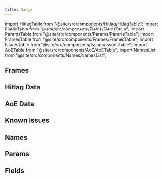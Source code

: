 ```yaml
---
title: Ganyu
---
```


import HitlagTable from "@site/src/components/Hitlag/HitlagTable";
import FieldsTable from "@site/src/components/Fields/FieldsTable";
import ParamsTable from "@site/src/components/Params/ParamsTable";
import FramesTable from "@site/src/components/Frames/FramesTable";
import IssuesTable from "@site/src/components/Issues/IssuesTable";
import AoETable from "@site/src/components/AoE/AoETable";
import NamesList from "@site/src/components/Names/NamesList";

## Frames

<FramesTable item_key="ganyu" />

## Hitlag Data

<HitlagTable item_key="ganyu" />

## AoE Data

<AoETable item_key="ganyu" />

## Known issues

<IssuesTable item_key="ganyu" />

## Names

<NamesList item_key="ganyu" />

## Params

<ParamsTable item_key="ganyu" />

## Fields

<FieldsTable item_key="ganyu" />
